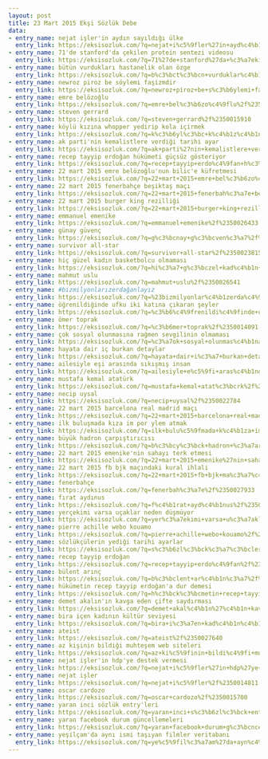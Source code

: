 ```yaml
---
layout: post
title: 23 Mart 2015 Ekşi Sözlük Debe
data:
- entry_name: nejat işler'in aydın sayıldığı ülke
  entry_link: https://eksisozluk.com/?q=nejat+i%c5%9fler%27in+ayd%c4%b1n+say%c4%b1ld%c4%b1%c4%9f%c4%b1+%c3%bclke%2f%2350009583
- entry_name: 71'de stanford'da çekilen protein sentezi videosu
  entry_link: https://eksisozluk.com/?q=71%27de+stanford%27da+%c3%a7ekilen+protein+sentezi+videosu%2f%2350011098
- entry_name: bütün vurdukları hastanelik olan özge
  entry_link: https://eksisozluk.com/?q=b%c3%bct%c3%bcn+vurduklar%c4%b1+hastanelik+olan+%c3%b6zge%2f%2350017735
- entry_name: newroz piroz be söylemi faşizmdir
  entry_link: https://eksisozluk.com/?q=newroz+piroz+be+s%c3%b6ylemi+fa%c5%9fizmdir%2f%2350009723
- entry_name: emre belözoğlu
  entry_link: https://eksisozluk.com/?q=emre+bel%c3%b6zo%c4%9flu%2f%2350026337
- entry_name: steven gerrard
  entry_link: https://eksisozluk.com/?q=steven+gerrard%2f%2350015910
- entry_name: köylü kızına whopper yedirip kola içirmek
  entry_link: https://eksisozluk.com/?q=k%c3%b6yl%c3%bc+k%c4%b1z%c4%b1na+whopper+yedirip+kola+i%c3%a7irmek%2f%2350010867
- entry_name: ak parti'nin kemalistlere verdiği tarihi ayar
  entry_link: https://eksisozluk.com/?q=ak+parti%27nin+kemalistlere+verdi%c4%9fi+tarihi+ayar%2f%2350016867
- entry_name: recep tayyip erdoğan hükümeti güçsüz gösteriyor
  entry_link: https://eksisozluk.com/?q=recep+tayyip+erdo%c4%9fan+h%c3%bck%c3%bcmeti+g%c3%bc%c3%a7s%c3%bcz+g%c3%b6steriyor%2f%2350014942
- entry_name: 22 mart 2015 emre belözoğlu'nun bilic'e küfretmesi
  entry_link: https://eksisozluk.com/?q=22+mart+2015+emre+bel%c3%b6zo%c4%9flu%27nun+bilic%27e+k%c3%bcfretmesi%2f%2350021401
- entry_name: 22 mart 2015 fenerbahçe beşiktaş maçı
  entry_link: https://eksisozluk.com/?q=22+mart+2015+fenerbah%c3%a7e+be%c5%9fikta%c5%9f+ma%c3%a7%c4%b1%2f%2350021071
- entry_name: 22 mart 2015 burger king rezilliği
  entry_link: https://eksisozluk.com/?q=22+mart+2015+burger+king+rezilli%c4%9fi%2f%2350023897
- entry_name: emmanuel emenike
  entry_link: https://eksisozluk.com/?q=emmanuel+emenike%2f%2350026433
- entry_name: günay güvenç
  entry_link: https://eksisozluk.com/?q=g%c3%bcnay+g%c3%bcven%c3%a7%2f%2350023585
- entry_name: survivor all-star
  entry_link: https://eksisozluk.com/?q=survivor+all-star%2f%2350023815
- entry_name: hiç güzel kadın basketbolcu olmaması
  entry_link: https://eksisozluk.com/?q=hi%c3%a7+g%c3%bczel+kad%c4%b1n+basketbolcu+olmamas%c4%b1%2f%2350015924
- entry_name: mahmut uslu
  entry_link: https://eksisozluk.com/?q=mahmut+uslu%2f%2350026541
- entry_name: #bizmilyonlarızerdağanlayız
  entry_link: https://eksisozluk.com/?q=%23bizmilyonlar%c4%b1zerda%c4%9fanlay%c4%b1z%2f%2350017011
- entry_name: öğrenildiğinde ufku iki katına çıkaran şeyler
  entry_link: https://eksisozluk.com/?q=%c3%b6%c4%9frenildi%c4%9finde+ufku+iki+kat%c4%b1na+%c3%a7%c4%b1karan+%c5%9feyler%2f%2350008533
- entry_name: ömer toprak
  entry_link: https://eksisozluk.com/?q=%c3%b6mer+toprak%2f%2350014091
- entry_name: çok sosyal olunmasına rağmen sevgilinin olmaması
  entry_link: https://eksisozluk.com/?q=%c3%a7ok+sosyal+olunmas%c4%b1na+ra%c4%9fmen+sevgilinin+olmamas%c4%b1%2f%2350027937
- entry_name: hayata dair iç burkan detaylar
  entry_link: https://eksisozluk.com/?q=hayata+dair+i%c3%a7+burkan+detaylar%2f%2350014748
- entry_name: ailesiyle eşi arasında sıkışmış insan
  entry_link: https://eksisozluk.com/?q=ailesiyle+e%c5%9fi+aras%c4%b1nda+s%c4%b1k%c4%b1%c5%9fm%c4%b1%c5%9f+insan%2f%2350014128
- entry_name: mustafa kemal atatürk
  entry_link: https://eksisozluk.com/?q=mustafa+kemal+atat%c3%bcrk%2f%2350012306
- entry_name: necip uysal
  entry_link: https://eksisozluk.com/?q=necip+uysal%2f%2350022784
- entry_name: 22 mart 2015 barcelona real madrid maçı
  entry_link: https://eksisozluk.com/?q=22+mart+2015+barcelona+real+madrid+ma%c3%a7%c4%b1%2f%2350024194
- entry_name: ilk buluşmada kıza im por ylem atmak
  entry_link: https://eksisozluk.com/?q=ilk+bulu%c5%9fmada+k%c4%b1za+im+por+ylem+atmak%2f%2350012782
- entry_name: büyük hadron çarpıştırıcısı
  entry_link: https://eksisozluk.com/?q=b%c3%bcy%c3%bck+hadron+%c3%a7arp%c4%b1%c5%9ft%c4%b1r%c4%b1c%c4%b1s%c4%b1%2f%2350012441
- entry_name: 22 mart 2015 emenike'nin sahayı terk etmesi
  entry_link: https://eksisozluk.com/?q=22+mart+2015+emenike%27nin+sahay%c4%b1+terk+etmesi%2f%2350020234
- entry_name: 22 mart 2015 fb bjk maçındaki kural ihlali
  entry_link: https://eksisozluk.com/?q=22+mart+2015+fb+bjk+ma%c3%a7%c4%b1ndaki+kural+ihlali%2f%2350026604
- entry_name: fenerbahçe
  entry_link: https://eksisozluk.com/?q=fenerbah%c3%a7e%2f%2350027933
- entry_name: fırat aydınus
  entry_link: https://eksisozluk.com/?q=f%c4%b1rat+ayd%c4%b1nus%2f%2350020534
- entry_name: yerçekimi varsa uçaklar neden düşmüyor
  entry_link: https://eksisozluk.com/?q=yer%c3%a7ekimi+varsa+u%c3%a7aklar+neden+d%c3%bc%c5%9fm%c3%bcyor%2f%2350013701
- entry_name: pierre achille webo kouamo
  entry_link: https://eksisozluk.com/?q=pierre+achille+webo+kouamo%2f%2350021436
- entry_name: sözlükçülerin yediği tarihi ayarlar
  entry_link: https://eksisozluk.com/?q=s%c3%b6zl%c3%bck%c3%a7%c3%bclerin+yedi%c4%9fi+tarihi+ayarlar%2f%2350018506
- entry_name: recep tayyip erdoğan
  entry_link: https://eksisozluk.com/?q=recep+tayyip+erdo%c4%9fan%2f%2350010165
- entry_name: bülent arınç
  entry_link: https://eksisozluk.com/?q=b%c3%bclent+ar%c4%b1n%c3%a7%2f%2350018306
- entry_name: hükümetin recep tayyip erdoğan'a dur demesi
  entry_link: https://eksisozluk.com/?q=h%c3%bck%c3%bcmetin+recep+tayyip+erdo%c4%9fan%27a+dur+demesi%2f%2350019012
- entry_name: demet akalın'ın kavga eden çifte saydırması
  entry_link: https://eksisozluk.com/?q=demet+akal%c4%b1n%27%c4%b1n+kavga+eden+%c3%a7ifte+sayd%c4%b1rmas%c4%b1%2f%2350018733
- entry_name: bira içen kadının kültür seviyesi
  entry_link: https://eksisozluk.com/?q=bira+i%c3%a7en+kad%c4%b1n%c4%b1n+k%c3%bclt%c3%bcr+seviyesi%2f%2350024116
- entry_name: ateist
  entry_link: https://eksisozluk.com/?q=ateist%2f%2350027640
- entry_name: az kişinin bildiği muhteşem web siteleri
  entry_link: https://eksisozluk.com/?q=az+ki%c5%9finin+bildi%c4%9fi+muhte%c5%9fem+web+siteleri%2f%2350009572
- entry_name: nejat işler'in hdp'ye destek vermesi
  entry_link: https://eksisozluk.com/?q=nejat+i%c5%9fler%27in+hdp%27ye+destek+vermesi%2f%2350008268
- entry_name: nejat işler
  entry_link: https://eksisozluk.com/?q=nejat+i%c5%9fler%2f%2350014811
- entry_name: oscar cardozo
  entry_link: https://eksisozluk.com/?q=oscar+cardozo%2f%2350015700
- entry_name: yaran inci sözlük entry'leri
  entry_link: https://eksisozluk.com/?q=yaran+inci+s%c3%b6zl%c3%bck+entry%27leri%2f%2350017451
- entry_name: yaran facebook durum güncellemeleri
  entry_link: https://eksisozluk.com/?q=yaran+facebook+durum+g%c3%bcncellemeleri%2f%2350012746
- entry_name: yeşilçam'da aynı ismi taşıyan filmler veritabanı
  entry_link: https://eksisozluk.com/?q=ye%c5%9fil%c3%a7am%27da+ayn%c4%b1+ismi+ta%c5%9f%c4%b1yan+filmler+veritaban%c4%b1%2f%2350019996
---
```

